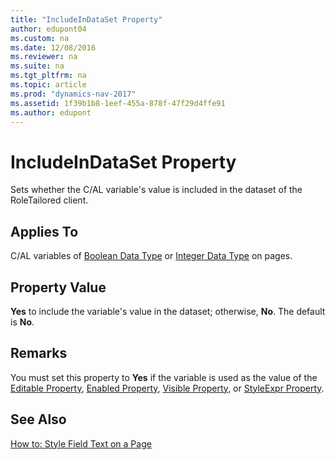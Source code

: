 ```yaml
---
title: "IncludeInDataSet Property"
author: edupont04
ms.custom: na
ms.date: 12/08/2016
ms.reviewer: na
ms.suite: na
ms.tgt_pltfrm: na
ms.topic: article
ms.prod: "dynamics-nav-2017"
ms.assetid: 1f39b1b8-1eef-455a-878f-47f29d4ffe91
ms.author: edupont
---
```

# IncludeInDataSet Property
Sets whether the C/AL variable's value is included in the dataset of the RoleTailored client.  

## Applies To  
 C/AL variables of [Boolean Data Type](Boolean-Data-Type.md) or [Integer Data Type](Integer-Data-Type.md) on pages.  

## Property Value  
 **Yes** to include the variable's value in the dataset; otherwise, **No**. The default is **No**.  

## Remarks  
 You must set this property to **Yes** if the variable is used as the value of the [Editable Property](Editable-Property.md), [Enabled Property](Enabled-Property.md), [Visible Property](Visible-Property.md), or [StyleExpr Property](StyleExpr-Property.md).  

## See Also  
 [How to: Style Field Text on a Page](How-to--Style-Field-Text-on-a-Page.md)
